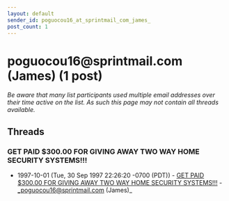 ```yaml
---
layout: default
sender_id: poguocou16_at_sprintmail_com_james_
post_count: 1
---
```


# poguocou16<span>@</span>sprintmail.com (James) (1 post)

_Be aware that many list participants used multiple email addresses over their time active on the list. As such this page may not contain all threads available._

## Threads

### GET PAID $300.00 FOR GIVING AWAY TWO WAY HOME SECURITY SYSTEMS!!!
+ 1997-10-01 (Tue, 30 Sep 1997 22:26:20 -0700 (PDT)) - [GET PAID $300.00 FOR GIVING AWAY TWO WAY HOME SECURITY SYSTEMS!!!](/archive/1997/10/bcf9b8f677978854728be76a8f8ce2acfefd72b7172347e5e563d3b794a0082d) - _poguocou16@sprintmail.com (James)_

